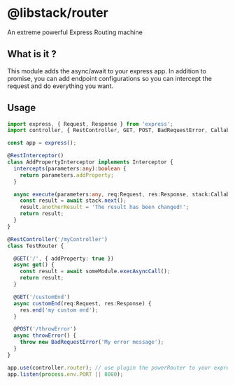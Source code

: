# @libstack/router
An extreme powerful Express Routing machine

## What is it ?
This module adds the async/await to your express app.
In addition to promise, you can add endpoint configurations so you can intercept the request and do
everything you want.

## Usage
```typescript
import express, { Request, Response } from 'express';
import controller, { RestController, GET, POST, BadRequestError, CallableStack, Interceptor, RestInterceptor } from '@libstack/router';

const app = express();

@RestInterceptor()
class AddPropertyInterceptor implements Interceptor {
  intercepts(parameters:any):boolean {
    return parameters.addProperty;
  }

  async execute(parameters:any, req:Request, res:Response, stack:CallableStack) {
    const result = await stack.next();
    result.anotherResult = 'The result has been changed!';
    return result;
  }
}

@RestController('/myController')
class TestRouter {

  @GET('/', { addProperty: true })
  async get() {
    const result = await someModule.execAsyncCall();
    return result; 
  }

  @GET('/customEnd')
  async customEnd(req:Request, res:Response) {
    res.end('my custom end');
  }

  @POST('/throwError')
  async throwError() {
    throw new BadRequestError('My error message');
  }
}

app.use(controller.router); // use plugin the powerRouter to your express app
app.listen(process.env.PORT || 8080);
```